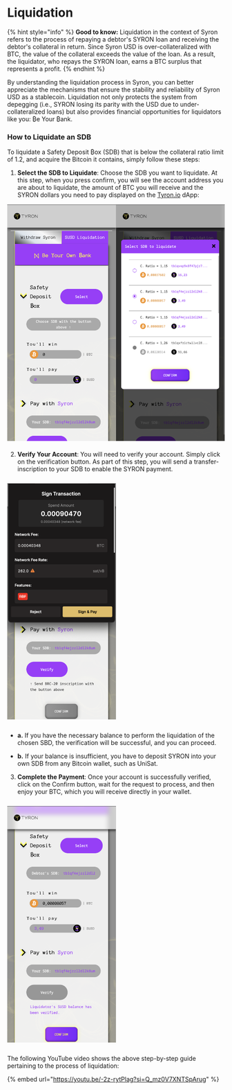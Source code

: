 # Liquidation

{% hint style="info" %}
**Good to know:** Liquidation in the context of Syron refers to the process of repaying a debtor's SYRON loan and receiving the debtor's collateral in return. Since Syron USD is over-collateralized with BTC, the value of the collateral exceeds the value of the loan. As a result, the liquidator, who repays the SYRON loan, earns a BTC surplus that represents a profit.
{% endhint %}

By understanding the liquidation process in Syron, you can better appreciate the mechanisms that ensure the stability and reliability of Syron USD as a stablecoin. Liquidation not only protects the system from depegging (i.e., SYRON losing its parity with the USD due to under-collateralized loans) but also provides financial opportunities for liquidators like you: ₿e Your ₿ank.

### How to Liquidate an SDB

To liquidate a Safety Deposit ₿ox (SDB) that is below the collateral ratio limit of 1.2, and acquire the Bitcoin it contains, simply follow these steps:

1. **Select the SDB to Liquidate**: Choose the SDB you want to liquidate. At this step, when you press confirm, you will see the account address you are about to liquidate, the amount of BTC you will receive and the SYRON dollars you need to pay displayed on the [Tyron.io](https://tyron.io) dApp:

<div style="display: flex; margin-top: 11px; margin-bottom: 22px;">
<img src="./syron_liq_1.png" width="50%">
<img src="./syron_liq_2.png" width="50%">
</div>

2. **Verify Your Account**: You will need to verify your account. Simply click on the verification button. As part of this step, you will send a transfer-inscription to your SDB to enable the SYRON payment.

<img src="./syron_liq_3.png" style="width: 50%; margin-top: 11px; margin-bottom: 11px;">

- **a.** If you have the necessary balance to perform the liquidation of the chosen SBD, the verification will be successful, and you can proceed.

- **b.** If your balance is insufficient, you have to deposit SYRON into your own SDB from any Bitcoin wallet, such as UniSat.

3. **Complete the Payment**: Once your account is successfully verified, click on the Confirm button, wait for the request to process, and then enjoy your BTC, which you will receive directly in your wallet.

<img src="./syron_liq_4.png" style="width: 50%; margin-top: 11px; margin-bottom: 11px;">

The following YouTube video shows the above step-by-step guide pertaining to the process of liquidation:

{% embed url="https://youtu.be/-2z-rytPlag?si=Q_mz0V7XNTSpArug" %}
